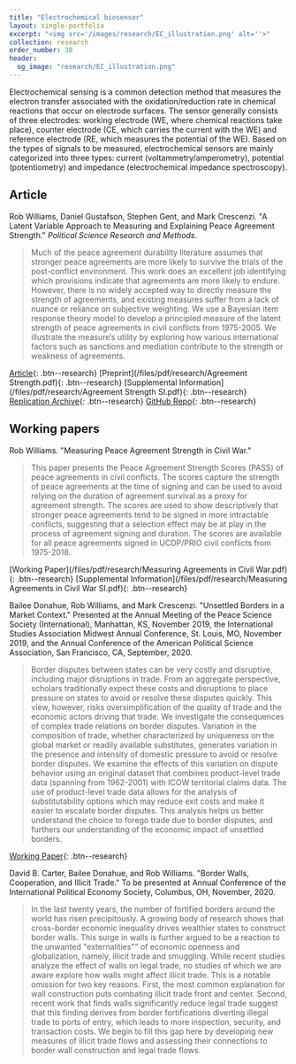 ```yaml
---
title: "Electrochemical biosensor"
layout: single-portfolio
excerpt: "<img src='/images/research/EC_illustration.png' alt=''>"
collection: research
order_number: 30
header: 
  og_image: "research/EC_illustration.png"
---
```


Electrochemical sensing is a common detection method that measures the electron transfer associated with the oxidation/reduction rate in chemical reactions that occur on electrode surfaces. The sensor generally consists of three electrodes: working electrode (WE, where chemical reactions take place), counter electrode (CE, which carries the current with the WE) and reference electrode (RE, which measures the potential of the WE). Based on the types of signals to be measured, electrochemical sensors are mainly categorized into three types: current (voltammetry/amperometry), potential (potentiometry) and impedance (electrochemical impedance spectroscopy).

## Article

Rob Williams, Daniel Gustafson, Stephen Gent, and Mark Crescenzi. "A Latent Variable Approach to Measuring and Explaining Peace Agreement Strength." *Political Science Research and Methods*.

> Much of the peace agreement durability literature assumes that stronger peace agreements are more likely to survive the trials of the post-conflict environment. This work does an excellent job identifying which provisions indicate that agreements are more likely to endure. However, there is no widely accepted way to directly measure the strength of agreements, and existing measures suffer from a lack of nuance or reliance on subjective weighting. We use a Bayesian item response theory model to develop a principled measure of the latent strength of peace agreements in civil conflicts from 1975-2005. We illustrate the measure’s utility by exploring how various international factors such as sanctions and mediation contribute to the strength or weakness of agreements.

[Article](https://doi.org/10.1017/psrm.2019.23){: .btn--research} [Preprint](/files/pdf/research/Agreement Strength.pdf){: .btn--research} [Supplemental Information](/files/pdf/research/Agreement Strength SI.pdf){: .btn--research} [Replication Archive](https://doi.org/10.7910/DVN/VUY8UI){: .btn--research} [GitHub Repo](https://github.com/jayrobwilliams/Peace-Agreement-Strength){: .btn--research}

## Working papers

Rob Williams. "Measuring Peace Agreement Strength in Civil War."

> This paper presents the Peace Agreement Strength Scores (PASS) of peace agreements in civil conflicts. The scores capture the strength of peace agreements at the time of signing and can be used to avoid relying on the duration of agreement survival as a proxy for agreement strength. The scores are used to show descriptively that stronger peace agreements tend to be signed in more intractable conflicts, suggesting that a selection effect may be at play in the process of agreement signing and duration. The scores are available for all peace agreements signed in UCDP/PRIO civil conflicts from 1975-2018.

[Working Paper](/files/pdf/research/Measuring Agreements in Civil War.pdf){: .btn--research} [Supplemental Information](/files/pdf/research/Measuring Agreements in Civil War SI.pdf){: .btn--research}

Bailee Donahue, Rob Williams, and Mark Crescenzi. "Unsettled Borders in a Market Context." Presented at the Annual Meeting of the Peace Science Society (International), Manhattan, KS, November 2019, the International Studies Association Midwest Annual Conference, St. Louis, MO, November 2019, and the Annual Conference of the American Political Science Association, San Francisco, CA, September, 2020.

> Border disputes between states can be very costly and disruptive, including major disruptions in trade. From an aggregate perspective, scholars traditionally expect these costs and disruptions to place pressure on states to avoid or resolve these disputes quickly. This view, however, risks oversimplification of the quality of trade and the economic actors driving that trade. We investigate the consequences of complex trade relations on border disputes. Variation in the composition of trade, whether characterized by uniqueness on the global market or readily available substitutes, generates variation in the presence and intensity of domestic pressure to avoid or resolve border disputes. We examine the effects of this variation on dispute behavior using an original dataset that combines product-level trade data (spanning from 1962-2001) with ICOW territorial claims data. The use of product-level trade data allows for the analysis of substitutability options which may reduce exit costs and make it easier to escalate border disputes. This analysis helps us better understand the choice to forego trade due to border disputes, and furthers our understanding of the economic impact of unsettled borders.

[Working Paper](/files/pdf/research/Unsettled_Borders.pdf){: .btn--research}

David B. Carter, Bailee Donahue, and Rob Williams. "Border Walls, Cooperation, and Illicit Trade." To be presented at Annual Conference of the International Political Economy Society, Columbus, OH, November, 2020.

> In the last twenty years, the number of fortified borders around the world has risen precipitously. A growing body of research shows that cross-border economic inequality drives wealthier states to construct border walls. This surge in walls is further argued to be a reaction to the unwanted "externalities"" of economic openness and globalization, namely, illicit trade and smuggling. While recent studies analyze the effect of walls on legal trade, no studies of which we are aware explore how walls might affect illicit trade. This is a notable omission for two key reasons. First, the most common explanation for wall construction puts combating illicit trade front and center. Second, recent work that finds walls significantly reduce legal trade suggest that this finding derives from border fortifications diverting illegal trade to ports of entry, which leads to more inspection, security, and transaction costs. We begin to fill this gap here by developing new measures of illicit trade flows and assessing their connections to border wall construction and legal trade flows.
